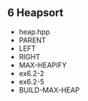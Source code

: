 6	Heapsort
--------------------------------------
- heap.hpp
 - PARENT
 - LEFT
 - RIGHT
 - MAX-HEAPIFY
 - ex6.2-2
 - ex6.2-5
 - BUILD-MAX-HEAP
